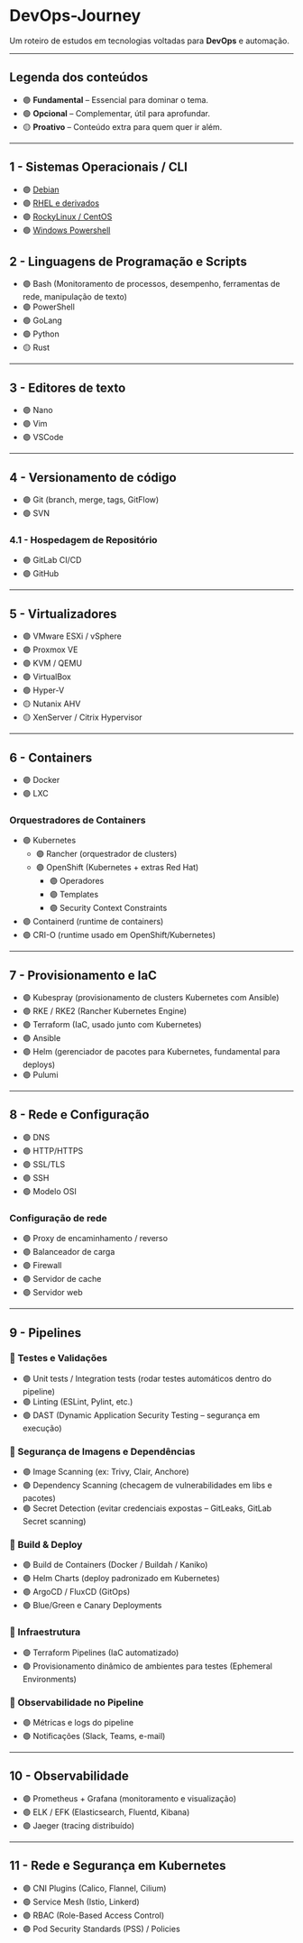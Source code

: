 # DevOps-Journey
Um roteiro de estudos em tecnologias voltadas para **DevOps** e automação.

---

## Legenda dos conteúdos

- 🟣 **Fundamental** – Essencial para dominar o tema.  
- 🟢 **Opcional** – Complementar, útil para aprofundar.  
- 🟡 **Proativo** – Conteúdo extra para quem quer ir além.  

---

## 1 - Sistemas Operacionais / CLI
- 🟣 [ Debian ](./docs/Material%20de%20estudos/SO.md)
- 🟣 [ RHEL e derivados ](./docs/Material%20de%20estudos/SO.md)
- 🟣 [ RockyLinux / CentOS ](./docs/Material%20de%20estudos/SO.md)
- 🟢 [ Windows Powershell ](./docs/Material%20de%20estudos/SO.md)


## 2 - Linguagens de Programação e Scripts
- 🟣 Bash (Monitoramento de processos, desempenho, ferramentas de rede, manipulação de texto)
- 🟣 PowerShell
- 🟢 GoLang
- 🟢 Python
- 🟡 Rust

---

## 3 - Editores de texto
- 🟣 Nano
- 🟣 Vim
- 🟣 VSCode

---

## 4 - Versionamento de código
- 🟣 Git (branch, merge, tags, GitFlow)
- 🟢 SVN

### 4.1 - Hospedagem de Repositório
- 🟣 GitLab CI/CD
- 🟣 GitHub

---

## 5 - Virtualizadores
- 🟣 VMware ESXi / vSphere
- 🟣 Proxmox VE
- 🟣 KVM / QEMU
- 🟢 VirtualBox
- 🟢 Hyper-V
- 🟡 Nutanix AHV
- 🟡 XenServer / Citrix Hypervisor

---

## 6 - Containers
- 🟣 Docker
- 🟣 LXC

### Orquestradores de Containers
- 🟣 Kubernetes
  - 🟣 Rancher (orquestrador de clusters)
  - 🟣 OpenShift (Kubernetes + extras Red Hat)
    - 🟣 Operadores
    - 🟣 Templates
    - 🟣 Security Context Constraints
- 🟣 Containerd (runtime de containers)
- 🟣 CRI-O (runtime usado em OpenShift/Kubernetes)

---

## 7 - Provisionamento e IaC
- 🟣 Kubespray (provisionamento de clusters Kubernetes com Ansible)
- 🟣 RKE / RKE2 (Rancher Kubernetes Engine)
- 🟣 Terraform (IaC, usado junto com Kubernetes)
- 🟣 Ansible
- 🟣 Helm (gerenciador de pacotes para Kubernetes, fundamental para deploys)
- 🟣 Pulumi

---

## 8 - Rede e Configuração
- 🟣 DNS
- 🟣 HTTP/HTTPS
- 🟣 SSL/TLS
- 🟣 SSH
- 🟢 Modelo OSI

### Configuração de rede
- 🟣 Proxy de encaminhamento / reverso
- 🟣 Balanceador de carga
- 🟣 Firewall
- 🟣 Servidor de cache
- 🟣 Servidor web

---

## 9 - Pipelines

### 🔹 Testes e Validações
- 🟣 Unit tests / Integration tests (rodar testes automáticos dentro do pipeline)
- 🟣 Linting (ESLint, Pylint, etc.)
- 🟢 DAST (Dynamic Application Security Testing – segurança em execução)

### 🔹 Segurança de Imagens e Dependências
- 🟣 Image Scanning (ex: Trivy, Clair, Anchore)
- 🟣 Dependency Scanning (checagem de vulnerabilidades em libs e pacotes)
- 🟢 Secret Detection (evitar credenciais expostas – GitLeaks, GitLab Secret scanning)

### 🔹 Build & Deploy
- 🟣 Build de Containers (Docker / Buildah / Kaniko)
- 🟣 Helm Charts (deploy padronizado em Kubernetes)
- 🟣 ArgoCD / FluxCD (GitOps)
- 🟢 Blue/Green e Canary Deployments

### 🔹 Infraestrutura
- 🟣 Terraform Pipelines (IaC automatizado)
- 🟢 Provisionamento dinâmico de ambientes para testes (Ephemeral Environments)

### 🔹 Observabilidade no Pipeline
- 🟣 Métricas e logs do pipeline
- 🟢 Notificações (Slack, Teams, e-mail)

---

## 10 - Observabilidade
- 🟣 Prometheus + Grafana (monitoramento e visualização)
- 🟣 ELK / EFK (Elasticsearch, Fluentd, Kibana)
- 🟢 Jaeger (tracing distribuído)

---

## 11 - Rede e Segurança em Kubernetes
- 🟣 CNI Plugins (Calico, Flannel, Cilium)
- 🟢 Service Mesh (Istio, Linkerd)
- 🟣 RBAC (Role-Based Access Control)
- 🟣 Pod Security Standards (PSS) / Policies
